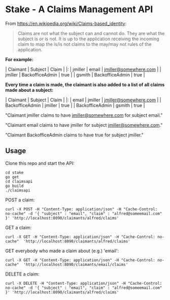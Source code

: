 # Stake - A Claims Management API

From https://en.wikipedia.org/wiki/Claims-based_identity:

> Claims are not what the subject can and cannot do. They are what the subject is or is not. It is up to the application receiving the incoming claim to map the is/is not claims to the may/may not rules of the application.

__For example:__

| Claimant | Subject | Claim |
|:
| jmiller | email | jmiller@somewhere.com |
| jmiller | BackofficeAdmin | true |
| gsmith | BackofficeAdmin | true |

__Every time a claim is made, the claimant is also added to a list of all claims made about a subject:__

| Claimant | Subject | Claim |
|:
| email | jmiller | jmiller@somewhere.com |
| BackofficeAdmin | jmiller | true |
| BackofficeAdmin | gsmith | true |


"Claimant jmiller claims to have jmiller@somewhere.com for subject email."

"Claimant email claims to have jmiller for subject jmiller@somewhere.com."

"Claimant BackofficeAdmin claims to have true for subject jmiller."

## Usage

Clone this repo and start the API:

```
cd stake
go get
cd claimsapi
go build
./claimsapi
```

POST a claim:

```
curl -X POST -H "Content-Type: application/json" -H "Cache-Control: no-cache" -d '{ "subject" : "email", "claim" : "alfred@someemail.com" }' 'http://localhost:8090/claimants/alfred/claims'
```

GET a claim:

```
curl -X GET -H "Content-Type: application/json" -H "Cache-Control: no-cache"  'http://localhost:8090/claimants/alfred/claims'
```

GET everybody who made a claim about (e.g.) 'email':

```
curl -X GET -H "Content-Type: application/json" -H "Cache-Control: no-cache"  'http://localhost:8090/claimants/email/claims'
```

DELETE a claim:

```
curl -X DELETE -H "Content-Type: application/json" -H "Cache-Control: no-cache" -d '{ "subject" : "email", "claim" : "alfred@someemail.com" }' 'http://localhost:8090/claimants/alfred/claims'
```

